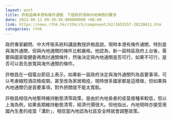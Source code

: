 ```yaml
---
layout: post
title: 許樹昌稱本港有條件通關　下屆政府須與內地再商討要求
date: 2022-06-11 09:39:39.000000000 +08:00
link: https://news.rthk.hk/rthk/ch/component/k2/1652557-20220611.htm
categories: rthk
---
```


政府專家顧問、中大呼吸系統科講座教授許樹昌說，現時本港有條件通關，特別是與海外通關，但與內地通關的條件比較嚴格。他認為，新一屆特區政府上台後，需要與國家衛健委再商討通關條件，然後決定與內地通關是否可行，如果不可行，是否可以首先放寬與海外通關的條件。

許樹昌在一個電台節目上表示，如果新一屆政府決定與海外通關列為首要事項，可以考慮縮短酒店檢疫期，甚至改為家居檢疫，現時很多國家都是這樣做，但如果與內地通關仍是首要事項，對外把關就不能太寬鬆。

許樹昌相信內地暫時維持動態清零政策，是由於內地長者的疫苗接種率較低，但以上海為例，如果長期維持動態清零，經濟代價很大。但他指出，內地現時亦接受用國內生產的疫苗「溝針」，相信當內地認為社區安全時就會調整政策。

